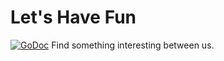  Let's Have Fun
==============

[![GoDoc](https://godoc.org/github.com/guesslin/have_fun?status.svg)](https://godoc.org/github.com/guesslin/have_fun)
Find something interesting between us.
